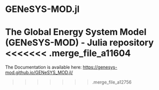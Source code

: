 # GENeSYS-MOD.jl
The Global Energy System Model (GENeSYS-MOD) - Julia repository
<<<<<<< .merge_file_a11604
=======

The Documentation is available here: https://genesys-mod.github.io/GENeSYS_MOD.jl/
>>>>>>> .merge_file_a12756
